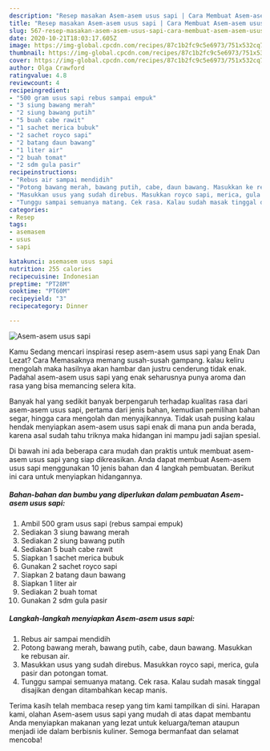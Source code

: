 ```yaml
---
description: "Resep masakan Asem-asem usus sapi | Cara Membuat Asem-asem usus sapi Yang Mudah Dan Praktis"
title: "Resep masakan Asem-asem usus sapi | Cara Membuat Asem-asem usus sapi Yang Mudah Dan Praktis"
slug: 567-resep-masakan-asem-asem-usus-sapi-cara-membuat-asem-asem-usus-sapi-yang-mudah-dan-praktis
date: 2020-10-21T18:03:17.605Z
image: https://img-global.cpcdn.com/recipes/87c1b2fc9c5e6973/751x532cq70/asem-asem-usus-sapi-foto-resep-utama.jpg
thumbnail: https://img-global.cpcdn.com/recipes/87c1b2fc9c5e6973/751x532cq70/asem-asem-usus-sapi-foto-resep-utama.jpg
cover: https://img-global.cpcdn.com/recipes/87c1b2fc9c5e6973/751x532cq70/asem-asem-usus-sapi-foto-resep-utama.jpg
author: Olga Crawford
ratingvalue: 4.8
reviewcount: 4
recipeingredient:
- "500 gram usus sapi rebus sampai empuk"
- "3 siung bawang merah"
- "2 siung bawang putih"
- "5 buah cabe rawit"
- "1 sachet merica bubuk"
- "2 sachet royco sapi"
- "2 batang daun bawang"
- "1 liter air"
- "2 buah tomat"
- "2 sdm gula pasir"
recipeinstructions:
- "Rebus air sampai mendidih"
- "Potong bawang merah, bawang putih, cabe, daun bawang. Masukkan ke rebusan air."
- "Masukkan usus yang sudah direbus. Masukkan royco sapi, merica, gula pasir dan potongan tomat."
- "Tunggu sampai semuanya matang. Cek rasa. Kalau sudah masak tinggal disajikan dengan ditambahkan kecap manis."
categories:
- Resep
tags:
- asemasem
- usus
- sapi

katakunci: asemasem usus sapi 
nutrition: 255 calories
recipecuisine: Indonesian
preptime: "PT28M"
cooktime: "PT60M"
recipeyield: "3"
recipecategory: Dinner

---
```



![Asem-asem usus sapi](https://img-global.cpcdn.com/recipes/87c1b2fc9c5e6973/751x532cq70/asem-asem-usus-sapi-foto-resep-utama.jpg)

Kamu Sedang mencari inspirasi resep asem-asem usus sapi yang Enak Dan Lezat? Cara Memasaknya memang susah-susah gampang. kalau keliru mengolah maka hasilnya akan hambar dan justru cenderung tidak enak. Padahal asem-asem usus sapi yang enak seharusnya punya aroma dan rasa yang bisa memancing selera kita.

Banyak hal yang sedikit banyak berpengaruh terhadap kualitas rasa dari asem-asem usus sapi, pertama dari jenis bahan, kemudian pemilihan bahan segar, hingga cara mengolah dan menyajikannya. Tidak usah pusing kalau hendak menyiapkan asem-asem usus sapi enak di mana pun anda berada, karena asal sudah tahu triknya maka hidangan ini mampu jadi sajian spesial.




Di bawah ini ada beberapa cara mudah dan praktis untuk membuat asem-asem usus sapi yang siap dikreasikan. Anda dapat membuat Asem-asem usus sapi menggunakan 10 jenis bahan dan 4 langkah pembuatan. Berikut ini cara untuk menyiapkan hidangannya.

<!--inarticleads1-->

##### Bahan-bahan dan bumbu yang diperlukan dalam pembuatan Asem-asem usus sapi:

1. Ambil 500 gram usus sapi (rebus sampai empuk)
1. Sediakan 3 siung bawang merah
1. Sediakan 2 siung bawang putih
1. Sediakan 5 buah cabe rawit
1. Siapkan 1 sachet merica bubuk
1. Gunakan 2 sachet royco sapi
1. Siapkan 2 batang daun bawang
1. Siapkan 1 liter air
1. Sediakan 2 buah tomat
1. Gunakan 2 sdm gula pasir




<!--inarticleads2-->

##### Langkah-langkah menyiapkan Asem-asem usus sapi:

1. Rebus air sampai mendidih
1. Potong bawang merah, bawang putih, cabe, daun bawang. Masukkan ke rebusan air.
1. Masukkan usus yang sudah direbus. Masukkan royco sapi, merica, gula pasir dan potongan tomat.
1. Tunggu sampai semuanya matang. Cek rasa. Kalau sudah masak tinggal disajikan dengan ditambahkan kecap manis.




Terima kasih telah membaca resep yang tim kami tampilkan di sini. Harapan kami, olahan Asem-asem usus sapi yang mudah di atas dapat membantu Anda menyiapkan makanan yang lezat untuk keluarga/teman ataupun menjadi ide dalam berbisnis kuliner. Semoga bermanfaat dan selamat mencoba!

